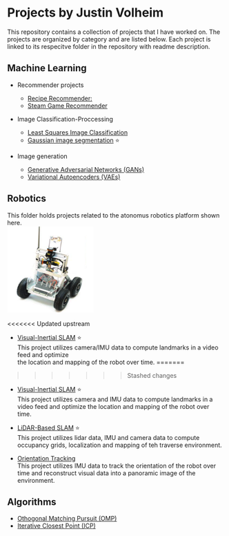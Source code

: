 # Projects by Justin Volheim
This repository contains a collection of projects that I have worked on. The projects are organized by category and are listed below. Each project is linked to its respecitve folder in the repository with readme description.

## Machine Learning

  - Recommender projects
    - [Recipe Recommender:](./Machine%20Learning/Recomender%20Projects/Recipe%20Recommender%20/)    
    - [Steam Game Recommender](./Machine%20Learning/Recomender%20Projects/Game%20Recommender/)

  - Image Classification-Proccessing 
    - [Least Squares Image Classification](./Machine%20Learning/Image%20Classification-Proccessing%20/Least%20Squares%20Image%20Clasification%20/)
    - [Gaussian image segmentation](./Machine%20Learning/Image%20Classification-Proccessing%20/Guassian_Image_segmentation/) :star:

  - Image generation 
    - [Generative Adversarial Networks (GANs)](./Machine%20Learning/Image%20generation/)
    - [Variational Autoencoders (VAEs)](./Machine%20Learning/Image%20generation/)

## Robotics 
This folder holds projects related to the atonomus robotics platform shown here.    
<img src="./Robotics /LiDAR-Based SLAM/image.png" alt="Example Image" width="200" height="200">

<<<<<<< Updated upstream
  - [Visual-Inertial SLAM](./Robotics%20/Visual-Inertial%20SLAM/) :star:  
    This project utilizes camera/IMU data to compute landmarks in a video feed and optimize     
    the location and mapping of the robot over time.
=======
>>>>>>> Stashed changes

- [Visual-Inertial SLAM](./Robotics%20/Visual-Inertial%20SLAM/) :star:  
  This project utilizes camera and IMU data to compute landmarks in a video feed and optimize the location and mapping of the robot over time.

- [LiDAR-Based SLAM](./Robotics%20/LiDAR-Based%20SLAM/) :star:  
  This project utilizes lidar data, IMU and camera data to compute occupancy grids, localization and mapping of teh traverse environment.
- [Orientation Tracking](./Robotics%20/Orientation%20Tracking/)   
    This project utilizes IMU data to track the orientation of the robot over time and reconstruct visual data into a panoramic image of the environment.

## Algorithms
  - [Othogonal Matching Pursuit (OMP)](./Algorithms/Othogonal%20Matching%20Pursuit%20/)
  - [Iterative Closest Point (ICP)](./Algorithms/Iterative%20Closest%20Point%20/)

